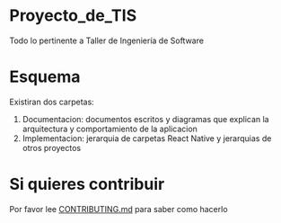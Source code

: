# Proyecto_de_TIS
Todo lo pertinente a Taller de Ingeniería de Software
# Esquema
Existiran dos carpetas:
1. Documentacion: documentos escritos y diagramas que explican la arquitectura y comportamiento de la aplicacion
2. Implementacion: jerarquia de carpetas React Native y jerarquias de otros proyectos
# Si quieres contribuir
Por favor lee <a href="./CONTRIBUTING.md">CONTRIBUTING.md</a> para saber como hacerlo
